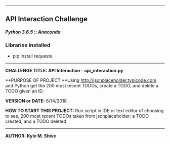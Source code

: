 ------------------------------------------------------------------------
API Interaction Challenge
------------------------------------------------------------------------
#### _Python 3.6.5 :: Anaconda_
### Libraries installed
* pip install requests

---

**CHALLENGE TITLE: API Interaction - api_interaction.py**

**PURPOSE OF PROJECT:**Using http://jsonplaceholder.typicode.com and Python get the 200
most recent TODOs, create a TODO, and delete a TODO given an ID. 

**VERSION or DATE:** 6/14/2018

**HOW TO START THIS PROJECT:** Run script in IDE or text editor of choosing to see, 200 most recent TODOs taken from jsonplaceholder;
a TODO created, and a TODO deleted

---

**AUTHOR: Kyle M. Shive**
